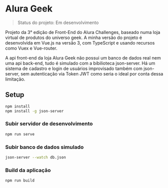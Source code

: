 # Alura Geek

> Status do projeto: Em desenvolvimento

Projeto da 3° edição de Front-End do Alura Challenges, baseado numa loja virtual de produtos do universo geek. A minha versão do projeto é desenvolvida em Vue.js na versão 3, com TypeScript e usando recursos como Vuex e Vue-router.

A api front-end da loja Alura Geek não possui um banco de dados real nem uma api back-end, tudo é simulado com a bibilioteca json-server. Há um sistema de cadastro e login de usuários improvisado também com json-server, sem autenticação via Token JWT como seria o ideal por conta dessa limitação.

## Setup

```sh
npm install
npm install -g json-server
```

### Subir servidor de desenvolvimento

```sh
npm run serve
```

### Subir banco de dados simulado

```sh
json-server --watch db.json
```

### Build da aplicação

```sh
npm run build
```
